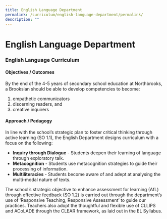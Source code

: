 ```yaml
---
title: English Language Department
permalink: /curriculum/english-language-department/permalink/
description: ""
---
```

English Language Department
===========================

### English Language Curriculum

  

#### Objectives / Outcomes

  
By the end of the 4-5 years of secondary school education at Northbrooks, a Brooksian should be able to develop competencies to become:

1.  empathetic communicators
2.  discerning readers, and
3.  creative inquirers

  

#### Approach / Pedagogy



In line with the school’s strategic plan to foster critical thinking through active learning (SO 1.1), the English Department designs curriculum with a focus on the following:  

*   **Inquiry through Dialogue** \- Students deepen their learning of language through exploratory talk.
*   **Metacognition** \- Students use metacognition strategies to guide their processing of information.
*   **Multiliteracies** \- Students become aware of and adept at analysing the multi-modal nature of texts.

The school’s strategic objective to enhance assessment for learning (AfL) through effective feedback (SO 1.2) is carried out through the department’s use of ‘Responsive Teaching, Responsive Assessment’ to guide our practices. Teachers also adopt the thoughtful and flexible use of CLLIPS and ACoLADE through the CLEAR framework, as laid out in the EL Syllabus.